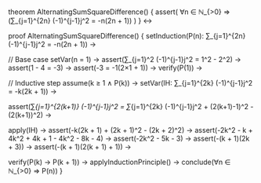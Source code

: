 theorem AlternatingSumSquareDifference() {
  assert(
    ∀n ∈ ℕ_{>0} ⇒ 
    (∑_{j=1}^{2n} (-1)^{j-1}j^2 = -n(2n + 1))
  )
} ↔

proof AlternatingSumSquareDifference() {
  setInduction(P(n): ∑_{j=1}^{2n} (-1)^{j-1}j^2 = -n(2n + 1)) →

  // Base case
  setVar(n = 1) →
  assert(∑_{j=1}^2 (-1)^{j-1}j^2 = 1^2 - 2^2) →
  assert(1 - 4 = -3) →
  assert(-3 = -1(2×1 + 1)) →
  verify(P(1)) →

  // Inductive step
  assume(k ≥ 1 ∧ P(k)) →
  setVar(IH: ∑_{j=1}^{2k} (-1)^{j-1}j^2 = -k(2k + 1)) →
  
  assert(∑_{j=1}^{2(k+1)} (-1)^{j-1}j^2 = 
         ∑_{j=1}^{2k} (-1)^{j-1}j^2 + (2(k+1)-1)^2 - (2(k+1))^2) →
  
  apply(IH) →
  assert(-k(2k + 1) + (2k + 1)^2 - (2k + 2)^2) →
  assert(-2k^2 - k + 4k^2 + 4k + 1 - 4k^2 - 8k - 4) →
  assert(-2k^2 - 5k - 3) →
  assert(-(k + 1)(2k + 3)) →
  assert(-(k + 1)(2(k + 1) + 1)) →
  
  verify(P(k) → P(k + 1)) →
  applyInductionPrinciple() →
  conclude(∀n ∈ ℕ_{>0} ⇒ P(n))
}